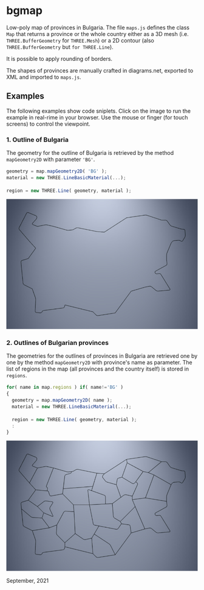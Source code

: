 # bgmap
Low-poly map of provinces in Bulgaria. The file `maps.js` defines
the class `Map` that returns a province or the whole country either
as a 3D mesh (i.e. `THREE.BufferGeometry` for `THREE.Mesh`) or
a 2D contour (also `THREE.BufferGeometry` but `for THREE.Line`).

It is possible to apply rounding of borders.

The shapes of provinces are manually crafted in diagrams.net, exported
to XML and imported to `maps.js`.

## Examples

The following examples show code sniplets. Click on the image 
to run the example in real-rime in your browser. Use the mouse
or finger (for touch screens) to control the viewpoint.


### 1. Outline of Bulgaria

The geometry for the outline of Bulgaria is retrieved by
the method `mapGeometry2D` with parameter `'BG'`.

```javascript
geometry = map.mapGeometry2D( 'BG' );
material = new THREE.LineBasicMaterial(...);

region = new THREE.Line( geometry, material );
```

[<img src="snapshots/example-1.jpg">](https://boytchev.github.io/bgmap/example-1.html)


### 2. Outlines of Bulgarian provinces

The geometries for the outlines of provinces in Bulgaria are
retrieved one by one by the method `mapGeometry2D` with
province's name as parameter. The list of regions in the map
(all provinces and the country itself) is stored in `regions`.

```javascript
for( name in map.regions ) if( name!='BG' )
{
  geometry = map.mapGeometry2D( name );
  material = new THREE.LineBasicMaterial(...);
	
  region = new THREE.Line( geometry, material );
  :	
}
```

[<img src="snapshots/example-2.jpg">](https://boytchev.github.io/bgmap/example-2.html)


September, 2021


